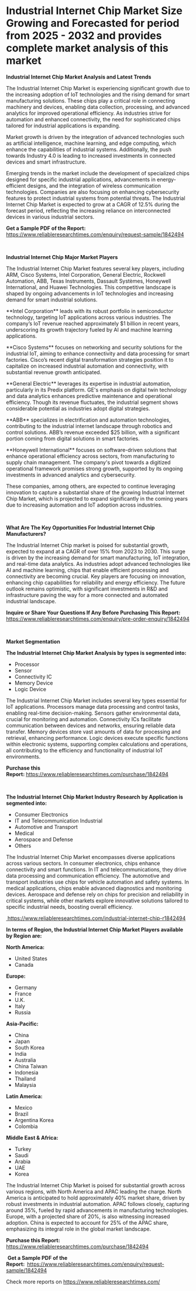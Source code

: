 <p><h1>Industrial Internet Chip Market Size Growing and Forecasted for period from 2025 - 2032 and provides complete market analysis of this market</h1></p><p><strong>Industrial Internet Chip Market Analysis and Latest Trends</strong></p>
<p><p>The Industrial Internet Chip Market is experiencing significant growth due to the increasing adoption of IoT technologies and the rising demand for smart manufacturing solutions. These chips play a critical role in connecting machinery and devices, enabling data collection, processing, and advanced analytics for improved operational efficiency. As industries strive for automation and enhanced connectivity, the need for sophisticated chips tailored for industrial applications is expanding.</p><p>Market growth is driven by the integration of advanced technologies such as artificial intelligence, machine learning, and edge computing, which enhance the capabilities of industrial systems. Additionally, the push towards Industry 4.0 is leading to increased investments in connected devices and smart infrastructure.</p><p>Emerging trends in the market include the development of specialized chips designed for specific industrial applications, advancements in energy-efficient designs, and the integration of wireless communication technologies. Companies are also focusing on enhancing cybersecurity features to protect industrial systems from potential threats. The Industrial Internet Chip Market is expected to grow at a CAGR of 12.5% during the forecast period, reflecting the increasing reliance on interconnected devices in various industrial sectors.</p></p>
<p><strong>Get a Sample PDF of the Report:&nbsp;</strong> <a href="https://www.reliableresearchtimes.com/enquiry/request-sample/1842494?utm_campaign=2669&utm_medium=2&utm_source=Github&utm_content=ia&utm_term=26032025&utm_id=industrial-internet-chip">https://www.reliableresearchtimes.com/enquiry/request-sample/1842494</a></p>
<p>&nbsp;</p>
<p><strong>Industrial Internet Chip Major Market Players</strong></p>
<p><p>The Industrial Internet Chip Market features several key players, including ARM, Cisco Systems, Intel Corporation, General Electric, Rockwell Automation, ABB, Texas Instruments, Dassault Systèmes, Honeywell International, and Huawei Technologies. This competitive landscape is shaped by ongoing advancements in IoT technologies and increasing demand for smart industrial solutions.</p><p>**Intel Corporation** leads with its robust portfolio in semiconductor technology, targeting IoT applications across various industries. The company’s IoT revenue reached approximately $1 billion in recent years, underscoring its growth trajectory fueled by AI and machine learning applications.</p><p>**Cisco Systems** focuses on networking and security solutions for the industrial IoT, aiming to enhance connectivity and data processing for smart factories. Cisco’s recent digital transformation strategies position it to capitalize on increased industrial automation and connectivity, with substantial revenue growth anticipated.</p><p>**General Electric** leverages its expertise in industrial automation, particularly in its Predix platform. GE's emphasis on digital twin technology and data analytics enhances predictive maintenance and operational efficiency. Though its revenue fluctuates, the industrial segment shows considerable potential as industries adopt digital strategies.</p><p>**ABB** specializes in electrification and automation technologies, contributing to the industrial internet landscape through robotics and control solutions. ABB’s revenue exceeded $25 billion, with a significant portion coming from digital solutions in smart factories.</p><p>**Honeywell International** focuses on software-driven solutions that enhance operational efficiency across sectors, from manufacturing to supply chain management. The company's pivot towards a digitized operational framework promises strong growth, supported by its ongoing investments in advanced analytics and cybersecurity.</p><p>These companies, among others, are expected to continue leveraging innovation to capture a substantial share of the growing Industrial Internet Chip Market, which is projected to expand significantly in the coming years due to increasing automation and IoT adoption across industries.</p></p>
<p>&nbsp;</p>
<p><strong>What Are The Key Opportunities For Industrial Internet Chip Manufacturers?</strong></p>
<p><p>The Industrial Internet Chip market is poised for substantial growth, expected to expand at a CAGR of over 15% from 2023 to 2030. This surge is driven by the increasing demand for smart manufacturing, IoT integration, and real-time data analytics. As industries adopt advanced technologies like AI and machine learning, chips that enable efficient processing and connectivity are becoming crucial. Key players are focusing on innovation, enhancing chip capabilities for reliability and energy efficiency. The future outlook remains optimistic, with significant investments in R&D and infrastructure paving the way for a more connected and automated industrial landscape.</p></p>
<p><strong>Inquire or Share Your Questions If Any Before Purchasing This Report:</strong> <a href="https://www.reliableresearchtimes.com/enquiry/pre-order-enquiry/1842494?utm_campaign=2669&utm_medium=2&utm_source=Github&utm_content=ia&utm_term=26032025&utm_id=industrial-internet-chip">https://www.reliableresearchtimes.com/enquiry/pre-order-enquiry/1842494</a></p>
<p>&nbsp;</p>
<p><strong>Market Segmentation</strong></p>
<p><strong>The Industrial Internet Chip Market Analysis by types is segmented into:</strong></p>
<p><ul><li>Processor</li><li>Sensor</li><li>Connectivity IC</li><li>Memory Device</li><li>Logic Device</li></ul></p>
<p><p>The Industrial Internet Chip Market includes several key types essential for IoT applications. Processors manage data processing and control tasks, enabling real-time decision-making. Sensors gather environmental data, crucial for monitoring and automation. Connectivity ICs facilitate communication between devices and networks, ensuring reliable data transfer. Memory devices store vast amounts of data for processing and retrieval, enhancing performance. Logic devices execute specific functions within electronic systems, supporting complex calculations and operations, all contributing to the efficiency and functionality of industrial IoT environments.</p></p>
<p><strong>Purchase this Report:&nbsp;</strong><a href="https://www.reliableresearchtimes.com/purchase/1842494?utm_campaign=2669&utm_medium=2&utm_source=Github&utm_content=ia&utm_term=26032025&utm_id=industrial-internet-chip">https://www.reliableresearchtimes.com/purchase/1842494</a></p>
<p>&nbsp;</p>
<p><strong>The Industrial Internet Chip Market Industry Research by Application is segmented into:</strong></p>
<p><ul><li>Consumer Electronics</li><li>IT and Telecommunication Industrial</li><li>Automotive and Transport</li><li>Medical</li><li>Aerospace and Defense</li><li>Others</li></ul></p>
<p><p>The Industrial Internet Chip Market encompasses diverse applications across various sectors. In consumer electronics, chips enhance connectivity and smart functions. In IT and telecommunications, they drive data processing and communication efficiency. The automotive and transport industries use chips for vehicle automation and safety systems. In medical applications, chips enable advanced diagnostics and monitoring devices. Aerospace and defense rely on chips for precision and reliability in critical systems, while other markets explore innovative solutions tailored to specific industrial needs, boosting overall efficiency.</p></p>
<p><a href="https://www.reliableresearchtimes.com/industrial-internet-chip-r1842494?utm_campaign=2669&utm_medium=2&utm_source=Github&utm_content=ia&utm_term=26032025&utm_id=industrial-internet-chip">&nbsp;https://www.reliableresearchtimes.com/industrial-internet-chip-r1842494</a></p>
<p><strong>In terms of Region, the Industrial Internet Chip Market Players available by Region are:</strong></p>
<p>
    <p> <strong> North America: </strong>
        <ul>
            <li>United States</li>
            <li>Canada</li>
        </ul>
        </p> 
    <p> <strong> Europe: </strong>
        <ul>
            <li>Germany</li>
            <li>France</li>
            <li>U.K.</li>
            <li>Italy</li>
            <li>Russia</li>
        </ul>
        </p> 
    <p> <strong> Asia-Pacific: </strong>
        <ul>
            <li>China</li>
            <li>Japan</li>
            <li>South Korea</li>
            <li>India</li>
            <li>Australia</li>
            <li>China Taiwan</li>
            <li>Indonesia</li>
            <li>Thailand</li>
            <li>Malaysia</li>
        </ul>
        </p> 
    <p> <strong> Latin America: </strong>
        <ul>
            <li>Mexico</li>
            <li>Brazil</li>
            <li>Argentina Korea</li>
            <li>Colombia</li>
        </ul>
        </p> 
    <p> <strong> Middle East & Africa: </strong>
        <ul>
            <li>Turkey</li>
            <li>Saudi</li>
            <li>Arabia</li>
            <li>UAE</li>
            <li>Korea</li>
        </ul>
    </p>
    </p>
<p><p>The Industrial Internet Chip Market is poised for substantial growth across various regions, with North America and APAC leading the charge. North America is anticipated to hold approximately 40% market share, driven by robust investments in industrial automation. APAC follows closely, capturing around 35%, fueled by rapid advancements in manufacturing technologies. Europe, with a projected share of 20%, is also witnessing increased adoption. China is expected to account for 25% of the APAC share, emphasizing its integral role in the global market landscape.</p></p>
<p><strong>Purchase this Report: </strong><a href="https://www.reliableresearchtimes.com/purchase/1842494?utm_campaign=2669&utm_medium=2&utm_source=Github&utm_content=ia&utm_term=26032025&utm_id=industrial-internet-chip">https://www.reliableresearchtimes.com/purchase/1842494</a></p>
<p>&nbsp;<strong>Get a Sample PDF of the Report:&nbsp;&nbsp;</strong><a href="https://www.reliableresearchtimes.com/enquiry/request-sample/1842494?utm_campaign=2669&utm_medium=2&utm_source=Github&utm_content=ia&utm_term=26032025&utm_id=industrial-internet-chip">https://www.reliableresearchtimes.com/enquiry/request-sample/1842494</a></p>
<p><strong></strong></p>
<p>Check more reports on <a href="https://www.reliableresearchtimes.com/?utm_campaign=2669&utm_medium=2&utm_source=Github&utm_content=ia&utm_term=26032025&utm_id=industrial-internet-chip">https://www.reliableresearchtimes.com/</a></p>